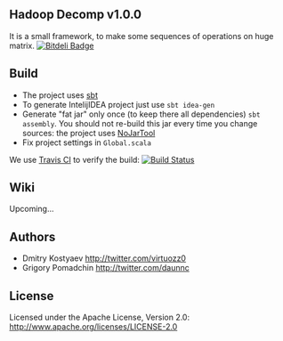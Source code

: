 ## Hadoop Decomp v1.0.0

It is a small framework, to make some sequences of operations on huge matrix. 
[![Bitdeli Badge](https://d2weczhvl823v0.cloudfront.net/pomadchin/hadoop-dg-decomp/trend.png)](https://bitdeli.com/free "Bitdeli Badge")

## Build

* The project uses [sbt](http://www.scala-sbt.org/)
* To generate IntelijIDEA project just use `sbt idea-gen`
* Generate "fat jar" only once (to keep there all dependencies) `sbt assembly`. You should not re-build this jar every time you change sources: the project uses [NoJarTool](https://github.com/ktoso/hadoop-scalding-nojartool)
* Fix project settings in `Global.scala`

We use [Travis CI](http://travis-ci.org/) to verify the build:
[![Build Status](https://secure.travis-ci.org/pomadchin/hadoop-dg-decomp.png)](https://travis-ci.org/pomadchin/hadoop-dg-decomp/) 


## Wiki

Upcoming...

## Authors
* Dmitry Kostyaev <http://twitter.com/virtuozz0>
* Grigory Pomadchin <http://twitter.com/daunnc>

## License

Licensed under the Apache License, Version 2.0: http://www.apache.org/licenses/LICENSE-2.0
